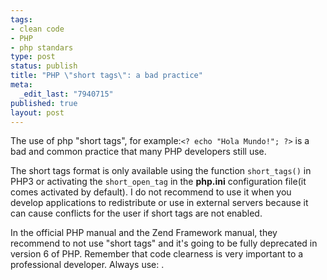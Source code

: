 ```yaml
--- 
tags: 
- clean code
- PHP
- php standars
type: post
status: publish
title: "PHP \"short tags\": a bad practice"
meta: 
  _edit_last: "7940715"
published: true
layout: post
---
```

The use of php "short tags", for example:`<? echo "Hola Mundo!"; ?>` is a bad and common practice 
that many PHP developers still use.
 
The short tags format is only available using the function `short_tags()` in PHP3 or activating the 
`short_open_tag` in the **php.ini** configuration file(it comes activated by default). I do not recommend 
to use it when you develop applications to redistribute or use in external servers because it can cause conflicts 
for the user if short tags are not enabled. 

In the official PHP manual and the Zend Framework manual, they recommend to not use "short tags" and it's going to be 
fully deprecated in version 6 of PHP. Remember that code clearness is very important to a professional developer. 
Always use: <?php echo "Hola Mundo!"; ?>.
